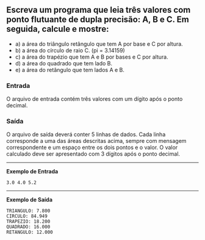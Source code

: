 ## Escreva um programa que leia três valores com ponto flutuante de dupla precisão: A, B e C. Em seguida, calcule e mostre:

- a) a área do triângulo retângulo que tem A por base e C por altura.
- b) a área do círculo de raio C. (pi = 3.14159)
- c) a área do trapézio que tem A e B por bases e C por altura.
- d) a área do quadrado que tem lado B.
- e) a área do retângulo que tem lados A e B.

### Entrada
O arquivo de entrada contém três valores com um dígito após o ponto decimal.

### Saída
O arquivo de saída deverá conter 5 linhas de dados. Cada linha corresponde a uma das áreas descritas acima, sempre com mensagem correspondente e um espaço entre os dois pontos e o valor. O valor calculado deve ser apresentado com 3 dígitos após o ponto decimal.

---
**Exemplo de Entrada**

```
3.0 4.0 5.2
```
---
**Exemplo de Saída**
```
TRIANGULO: 7.800
CIRCULO: 84.949
TRAPEZIO: 18.200
QUADRADO: 16.000
RETANGULO: 12.000
```